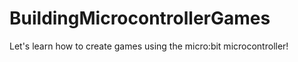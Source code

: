 # BuildingMicrocontrollerGames
Let's learn how to create games using the micro:bit microcontroller!

